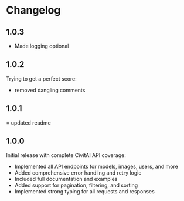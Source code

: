 # Changelog


## 1.0.3
- Made logging optional


## 1.0.2
Trying to get a perfect score:
- removed dangling comments

## 1.0.1
= updated readme

## 1.0.0

Initial release with complete CivitAI API coverage:

- Implemented all API endpoints for models, images, users, and more
- Added comprehensive error handling and retry logic
- Included full documentation and examples
- Added support for pagination, filtering, and sorting
- Implemented strong typing for all requests and responses
